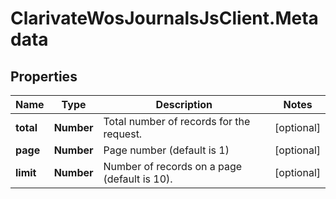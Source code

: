 # ClarivateWosJournalsJsClient.Metadata

## Properties

Name | Type | Description | Notes
------------ | ------------- | ------------- | -------------
**total** | **Number** | Total number of records for the request. | [optional] 
**page** | **Number** | Page number (default is 1) | [optional] 
**limit** | **Number** | Number of records on a page (default is 10). | [optional] 


